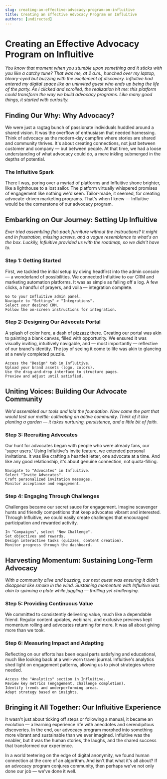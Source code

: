 ```yaml
---
slug: creating-an-effective-advocacy-program-on-influitive
title: Creating an Effective Advocacy Program on Influitive
authors: [undirected]
---
```



# Creating an Effective Advocacy Program on Influitive

*You know that moment when you stumble upon something and it sticks with you like a catchy tune? That was me, at 2 a.m., hunched over my laptop, bleary-eyed but buzzing with the excitement of discovery. Influitive had entered my digital space like an uninvited guest who ends up being the life of the party. As I clicked and scrolled, the realization hit me: this platform could transform the way we build advocacy programs. Like many good things, it started with curiosity.*

## Finding Our Why: Why Advocacy?

We were just a ragtag bunch of passionate individuals huddled around a shared vision. It was the overflow of enthusiasm that needed harnessing. Think of advocacy as the modern-day campfire where stories are shared and community thrives. It's about creating connections, not just between customer and company — but between people. At that time, we had a loose understanding of what advocacy could do, a mere inkling submerged in the depths of potential.

### The Influitive Spark

There I was, poring over a myriad of platforms and Influitive shone brighter, like a lighthouse to a lost sailor. The platform virtually whispered promises of engagement like nothing we'd seen. Tailor-made, it seemed, for creating advocate-driven marketing programs. That's when I knew — Influitive would be the cornerstone of our advocacy program.

## Embarking on Our Journey: Setting Up Influitive

*Ever tried assembling flat-pack furniture without the instructions? It might end in frustration, missing screws, and a vague resemblance to what's on the box. Luckily, Influitive provided us with the roadmap, so we didn't have to.*

### Step 1: Getting Started

First, we tackled the initial setup by diving headfirst into the admin console — a wonderland of possibilities. We connected Influitive to our CRM and marketing automation platforms. It was as simple as falling off a log. A few clicks, a handful of prayers, and voila — integration complete.

```plaintext
Go to your Influitive admin panel.
Navigate to "Settings" > "Integrations".
Select your desired CRM.
Follow the on-screen instructions for integration.
```

### Step 2: Designing Our Advocate Portal

A splash of color here, a dash of pizzazz there. Creating our portal was akin to painting a blank canvas, filled with opportunity. We ensured it was visually inviting, intuitively navigable, and — most importantly — reflective of our brand's identity. The joy of seeing it come to life was akin to glancing at a newly completed puzzle.

```plaintext
Access the "Design" tab in Influitive.
Upload your brand assets (logo, colors).
Use the drag-and-drop interface to structure pages.
Preview and adjust until satisfied.
```

## Uniting Voices: Building Our Advocate Community

*We’d assembled our tools and laid the foundation. Now came the part that would test our mettle: cultivating an active community. Think of it like planting a garden — it takes nurturing, persistence, and a little bit of faith.*

### Step 3: Recruiting Advocates

Our hunt for advocates began with people who were already fans, our 'super users.' Using Influitive's invite feature, we extended personal invitations. It was like crafting a heartfelt letter, one advocate at a time. And like any good relationship, it's about genuine connection, not quota-filling.

```plaintext
Navigate to "Advocates" in Influitive.
Select "Invite Advocates".
Craft personalized invitation messages.
Monitor acceptance and engagement.
```

### Step 4: Engaging Through Challenges

Challenges became our secret sauce for engagement. Imagine scavenger hunts and friendly competitions that keep advocates vibrant and interested. Through Influitive, we could easily create challenges that encouraged participation and rewarded activity.

```plaintext
In "Campaigns", select "New Challenge".
Set objectives and rewards.
Design interactive tasks (quizzes, content creation).
Monitor progress through the dashboard.
```

## Harvesting Momentum: Sustaining Long-Term Advocacy

*With a community alive and buzzing, our next quest was ensuring it didn't disappear like smoke in the wind. Sustaining momentum with Influitive was akin to spinning a plate while juggling — thrilling yet challenging.*

### Step 5: Providing Continuous Value

We committed to consistently delivering value, much like a dependable friend. Regular content updates, webinars, and exclusive previews kept momentum rolling and advocates returning for more. It was all about giving more than we took.

### Step 6: Measuring Impact and Adapting

Reflecting on our efforts has been equal parts satisfying and educational, much like looking back at a well-worn travel journal. Influitive's analytics shed light on engagement patterns, allowing us to pivot strategies where needed.

```plaintext
Access the "Analytics" section in Influitive.
Review key metrics (engagement, challenge completion).
Identify trends and underperforming areas.
Adapt strategy based on insights.
```

## Bringing it All Together: Our Influitive Experience

It wasn't just about ticking off steps or following a manual, it became an evolution — a learning experience rife with anecdotes and serendipitous discoveries. In the end, our advocacy program morphed into something more vibrant and sustainable than we ever imagined. Influitive was the enabler, but it was the human stories, the laughs, and the shared success that transformed our experience.

In a world teetering on the edge of digital anonymity, we found human connection at the core of an algorithm. And isn't that what it's all about? If an advocacy program conjures community, then perhaps we've not only done our job — we've done it well.